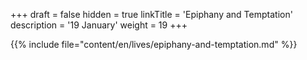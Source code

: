 +++
draft = false
hidden = true
linkTitle = 'Epiphany and Temptation'
description = '19 January'
weight = 19
+++

{{% include file="content/en/lives/epiphany-and-temptation.md" %}}
